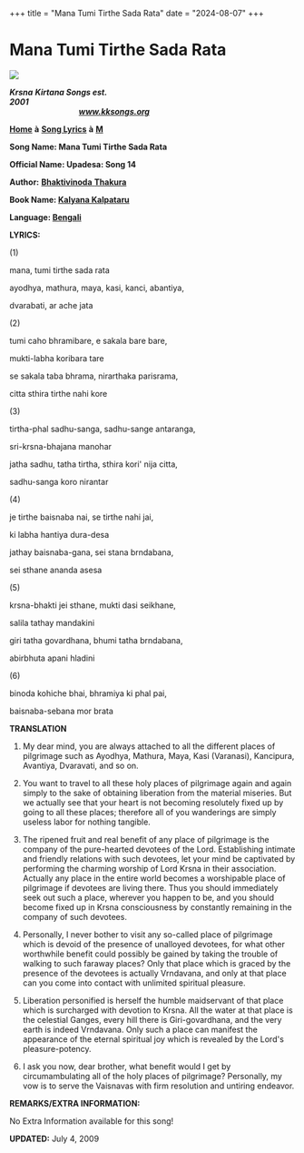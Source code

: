 +++
title = "Mana Tumi Tirthe Sada Rata"
date = "2024-08-07"
+++

# Mana Tumi Tirthe Sada Rata
**[![](http://kksongs.org/image_files/image002.jpg)](http://kksongs.org/)**

**_Krsna_** **_Kirtana Songs est. 2001_**                                                                                                                                                      **_www.kksongs.org_**

**[Home](http://kksongs.org/)** **à** **[Song Lyrics](http://kksongs.org/lyrics.html)** **à** **[M](http://kksongs.org/songs/song_m.html)**

**Song Name: Mana Tumi Tirthe Sada Rata**

**Official Name: Upadesa: Song 14**

**Author:** [**Bhaktivinoda** **Thakura**](http://kksongs.org/authors/list/bhaktivinoda.html)

**Book Name: [Kalyana Kalpataru](http://kksongs.org/authors/kalyanakalpataru.html)**

**Language: [Bengali](http://kksongs.org/language/list/bengali.html)**

**LYRICS:**

(1)

mana, tumi tirthe sada rata

ayodhya, mathura, maya, kasi, kanci, abantiya,

dvarabati, ar ache jata

(2)

tumi caho bhramibare, e sakala bare bare,

mukti-labha koribara tare

se sakala taba bhrama, nirarthaka parisrama,

citta sthira tirthe nahi kore

(3)

tirtha-phal sadhu-sanga, sadhu-sange antaranga,

sri-krsna-bhajana manohar

jatha sadhu, tatha tirtha, sthira kori' nija citta,

sadhu-sanga koro nirantar

(4)

je tirthe baisnaba nai, se tirthe nahi jai,

ki labha hantiya dura-desa

jathay baisnaba-gana, sei stana brndabana,

sei sthane ananda asesa

(5)

krsna-bhakti jei sthane, mukti dasi seikhane,

salila tathay mandakini

giri tatha govardhana, bhumi tatha brndabana,

abirbhuta apani hladini

(6)

binoda kohiche bhai, bhramiya ki phal pai,

baisnaba-sebana mor brata

**TRANSLATION**

1) My dear mind, you are always attached to all the different places of pilgrimage such as Ayodhya, Mathura, Maya, Kasi (Varanasi), Kancipura, Avantiya, Dvaravati, and so on.

2) You want to travel to all these holy places of pilgrimage again and again simply to the sake of obtaining liberation from the material miseries. But we actually see that your heart is not becoming resolutely fixed up by going to all these places; therefore all of you wanderings are simply useless labor for nothing tangible.

3) The ripened fruit and real benefit of any place of pilgrimage is the company of the pure-hearted devotees of the Lord. Establishing intimate and friendly relations with such devotees, let your mind be captivated by performing the charming worship of Lord Krsna in their association. Actually any place in the entire world becomes a worshipable place of pilgrimage if devotees are living there. Thus you should immediately seek out such a place, wherever you happen to be, and you should become fixed up in Krsna consciousness by constantly remaining in the company of such devotees.

4) Personally, I never bother to visit any so-called place of pilgrimage which is devoid of the presence of unalloyed devotees, for what other worthwhile benefit could possibly be gained by taking the trouble of walking to such faraway places? Only that place which is graced by the presence of the devotees is actually Vrndavana, and only at that place can you come into contact with unlimited spiritual pleasure.

5) Liberation personified is herself the humble maidservant of that place which is surcharged with devotion to Krsna. All the water at that place is the celestial Ganges, every hill there is Giri-govardhana, and the very earth is indeed Vrndavana. Only such a place can manifest the appearance of the eternal spiritual joy which is revealed by the Lord's pleasure-potency.

6) I ask you now, dear brother, what benefit would I get by circumambulating all of the holy places of pilgrimage? Personally, my vow is to serve the Vaisnavas with firm resolution and untiring endeavor.

**REMARKS/EXTRA INFORMATION:**

No Extra Information available for this song!

**UPDATED:** July 4, 2009